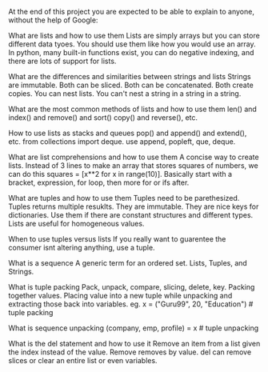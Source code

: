 At the end of this project you are expected to be able to explain to anyone, without the help of Google:


What are lists and how to use them
Lists are simply arrays but you can store different data tyoes. You should use them like how you would use an array. In python, many built-in functions exist, you can do negative indexing, and there are lots of support for lists. 

What are the differences and similarities between strings and lists
Strings are immutable. Both can be sliced. Both can be concatenated. Both create copies. You can nest lists. You can't nest a string in a string in a string.

What are the most common methods of lists and how to use them
len() and index() and remove() and sort() copy() and reverse(), etc.

How to use lists as stacks and queues
pop() and append() and extend(), etc.
from collections import deque. use append, popleft, que, deque.

What are list comprehensions and how to use them
A concise way to create lists. Instead of 3 lines to make an array that stores squares of numbers, we can do this squares = [x\*\*2 for x in range(10)].
Basically start with a bracket, expression, for loop, then more for or ifs after.

What are tuples and how to use them
Tuples need to be parethesized. Tuples returns multiple resuklts. They are immutable. They are nice keys for dictionaries. Use them if there are constant structures and different types. Lists are useful for homogeneous values.

When to use tuples versus lists
If you really want to guarentee the consumer isnt altering anything, use a tuple.

What is a sequence
A generic term for an ordered set. Lists, Tuples, and Strings.

What is tuple packing
Pack, unpack, compare, slicing, delete, key. Packing together values.
Placing value into a new tuple while unpacking and extracting those back into variables.
eg. x = ("Guru99", 20, "Education")    # tuple packing

What is sequence unpacking
(company, emp, profile) = x    # tuple unpacking

What is the del statement and how to use it
Remove an item from a list given the index instead of the value. Remove removes by value. del can remove slices or clear an entire list or even variables.

